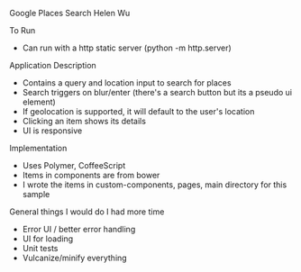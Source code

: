 Google Places Search
Helen Wu

To Run

- Can run with a http static server (python -m http.server)

Application Description

- Contains a query and location input to search for places
- Search triggers on blur/enter (there's a search button but its a pseudo ui element)
- If geolocation is supported, it will default to the user's location
- Clicking an item shows its details
- UI is responsive

Implementation

- Uses Polymer, CoffeeScript
- Items in components are from bower
- I wrote the items in custom-components, pages, main directory for this sample

General things I would do I had more time

- Error UI / better error handling
- UI for loading
- Unit tests
- Vulcanize/minify everything
